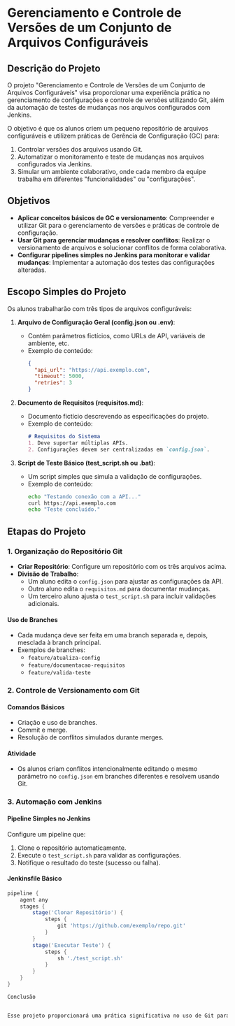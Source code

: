 # Gerenciamento e Controle de Versões de um Conjunto de Arquivos Configuráveis

## Descrição do Projeto

O projeto "Gerenciamento e Controle de Versões de um Conjunto de Arquivos Configuráveis" visa proporcionar uma experiência prática no gerenciamento de configurações e controle de versões utilizando Git, além da automação de testes de mudanças nos arquivos configurados com Jenkins.

O objetivo é que os alunos criem um pequeno repositório de arquivos configuráveis e utilizem práticas de Gerência de Configuração (GC) para:
1. Controlar versões dos arquivos usando Git.
2. Automatizar o monitoramento e teste de mudanças nos arquivos configurados via Jenkins.
3. Simular um ambiente colaborativo, onde cada membro da equipe trabalha em diferentes "funcionalidades" ou "configurações".

## Objetivos

- **Aplicar conceitos básicos de GC e versionamento**: Compreender e utilizar Git para o gerenciamento de versões e práticas de controle de configuração.
- **Usar Git para gerenciar mudanças e resolver conflitos**: Realizar o versionamento de arquivos e solucionar conflitos de forma colaborativa.
- **Configurar pipelines simples no Jenkins para monitorar e validar mudanças**: Implementar a automação dos testes das configurações alteradas.

## Escopo Simples do Projeto

Os alunos trabalharão com três tipos de arquivos configuráveis:
1. **Arquivo de Configuração Geral (config.json ou .env)**:
   - Contém parâmetros fictícios, como URLs de API, variáveis de ambiente, etc.
   - Exemplo de conteúdo:
     ```json
     {
       "api_url": "https://api.exemplo.com",
       "timeout": 5000,
       "retries": 3
     }
     ```

2. **Documento de Requisitos (requisitos.md)**:
   - Documento fictício descrevendo as especificações do projeto.
   - Exemplo de conteúdo:
     ```markdown
     # Requisitos do Sistema
     1. Deve suportar múltiplas APIs.
     2. Configurações devem ser centralizadas em `config.json`.
     ```

3. **Script de Teste Básico (test_script.sh ou .bat)**:
   - Um script simples que simula a validação de configurações.
   - Exemplo de conteúdo:
     ```bash
     echo "Testando conexão com a API..."
     curl https://api.exemplo.com
     echo "Teste concluído."
     ```

## Etapas do Projeto

### 1. Organização do Repositório Git

- **Criar Repositório**: Configure um repositório com os três arquivos acima.
- **Divisão de Trabalho**:
  - Um aluno edita o `config.json` para ajustar as configurações da API.
  - Outro aluno edita o `requisitos.md` para documentar mudanças.
  - Um terceiro aluno ajusta o `test_script.sh` para incluir validações adicionais.

#### Uso de Branches
- Cada mudança deve ser feita em uma branch separada e, depois, mesclada à branch principal.
- Exemplos de branches:
  - `feature/atualiza-config`
  - `feature/documentacao-requisitos`
  - `feature/valida-teste`

### 2. Controle de Versionamento com Git

#### Comandos Básicos
- Criação e uso de branches.
- Commit e merge.
- Resolução de conflitos simulados durante merges.

#### Atividade
- Os alunos criam conflitos intencionalmente editando o mesmo parâmetro no `config.json` em branches diferentes e resolvem usando Git.

### 3. Automação com Jenkins

#### Pipeline Simples no Jenkins
Configure um pipeline que:
1. Clone o repositório automaticamente.
2. Execute o `test_script.sh` para validar as configurações.
3. Notifique o resultado do teste (sucesso ou falha).

#### Jenkinsfile Básico
```groovy
pipeline {
    agent any
    stages {
        stage('Clonar Repositório') {
            steps {
                git 'https://github.com/exemplo/repo.git'
            }
        }
        stage('Executar Teste') {
            steps {
                sh './test_script.sh'
            }
        }
    }
}

Conclusão


Esse projeto proporcionará uma prática significativa no uso de Git para controle de versão e Jenkins para automação de testes. Além disso, os alunos terão uma experiência real em um ambiente colaborativo de desenvolvimento, onde a integração de mudanças e a comunicação entre membros da equipe são fundamentais.
